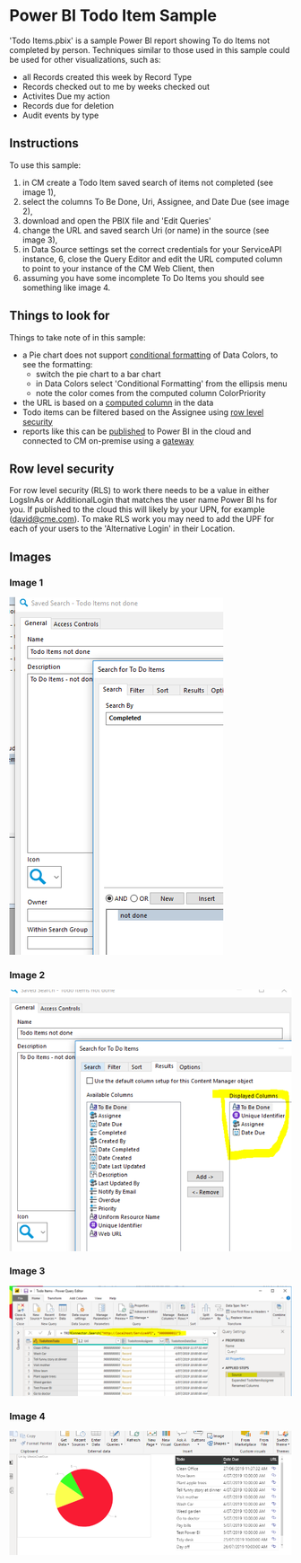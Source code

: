 # Power BI Todo Item Sample
'Todo Items.pbix' is a sample Power BI report showing To do Items not completed by person.  Techniques similar to those used in this sample could be used for other visualizations, such as:
 * all Records created this week by Record Type
 * Records checked out to me by weeks checked out
 * Activites Due my action
 * Records due for deletion
 * Audit events by type

## Instructions
To use this sample:
 1. in CM create a Todo Item saved search of items not completed (see image 1),
 2. select the columns To Be Done, Uri, Assignee, and Date Due (see image 2),
 3. download and open the PBIX file and 'Edit Queries'
 4. change the URL and saved search Uri (or name) in the source (see image 3), 
 5. in Data Source settings set the correct credentials for your ServiceAPI instance,
 6, close the Query Editor and edit the URL computed column to point to your instance of the CM Web Client, then
 7. assuming you have some incomplete To Do Items you should see something like image 4.
 
## Things to look for
Things to take note of in this sample:
 * a Pie chart does not support [conditional formatting](https://docs.microsoft.com/en-us/power-bi/visuals/service-tips-and-tricks-for-color-formatting) of Data Colors, to see the formatting:
     * switch the pie chart to a bar chart
	 * in Data Colors select 'Conditional Formatting' from the ellipsis menu
	 * note the color comes from the computed column ColorPriority
 * the URL is based on a [computed column](https://docs.microsoft.com/en-us/power-bi/power-bi-hyperlinks-in-tables) in the data	 
 * Todo items can be filtered based on the Assignee using [row level security](https://docs.microsoft.com/en-us/power-bi/service-admin-rls)
 * reports like this can be [published](https://docs.microsoft.com/en-us/power-bi/desktop-upload-desktop-files) to Power BI in the cloud and connected to CM on-premise using a [gateway](https://docs.microsoft.com/en-us/power-bi/service-gateway-onprem)
 
## Row level security
For row level security (RLS) to work there needs to be a value in either LogsInAs or AdditionalLogin that matches the user name Power BI hs for you.  If published to the cloud this will likely by your UPN, for example (david@cme.com).  To make RLS work you may need to add the UPF for each of your users to the 'Alternative Login' in their Location.
 
## Images
### Image 1
![Saved Search](ss_query.PNG)

### Image 2
![Saved Search Columns](ss_columns.PNG)

### Image 3
![Source](source.PNG)

### Image 4
![Visualization](vis.PNG)
